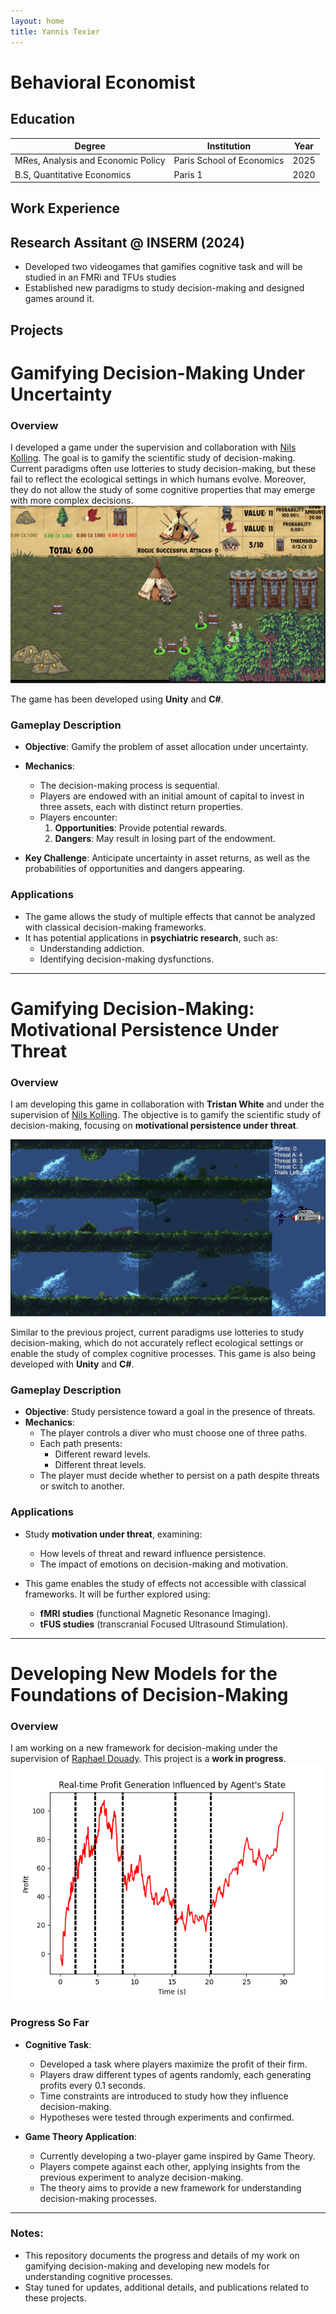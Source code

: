 ```yaml
---
layout: home
title: Yannis Texier
---
```


# Behavioral Economist

## Education

| Degree                       | Institution                      | Year  |
|------------------------------|----------------------------------|-------|
| MRes, Analysis and Economic Policy | Paris School of Economics         | 2025  |
| B.S, Quantitative Economics  | Paris 1                           | 2020  |

## Work Experience
## Research Assitant @ INSERM (2024)
- Developed two videogames that gamifies cognitive task and will be studied in an FMRi and TFUs studies
- Established new paradigms to study decision-making and designed games around it.


## Projects

# Gamifying Decision-Making Under Uncertainty

### Overview
I developed a game under the supervision and collaboration with [Nils Kolling](https://sites.google.com/view/ecc-team/home). The goal is to gamify the scientific study of decision-making. Current paradigms often use lotteries to study decision-making, but these fail to reflect the ecological settings in which humans evolve. Moreover, they do not allow the study of some cognitive properties that may emerge with more complex decisions.
![Game Illustration](pic/GameScreen1.png)

The game has been developed using **Unity** and **C#**.

### Gameplay Description
- **Objective**: Gamify the problem of asset allocation under uncertainty.
- **Mechanics**:
  - The decision-making process is sequential.
  - Players are endowed with an initial amount of capital to invest in three assets, each with distinct return properties.
  - Players encounter:
    1. **Opportunities**: Provide potential rewards.
    2. **Dangers**: May result in losing part of the endowment.

- **Key Challenge**: Anticipate uncertainty in asset returns, as well as the probabilities of opportunities and dangers appearing.

### Applications
- The game allows the study of multiple effects that cannot be analyzed with classical decision-making frameworks.
- It has potential applications in **psychiatric research**, such as:
  - Understanding addiction.
  - Identifying decision-making dysfunctions.

---

# Gamifying Decision-Making: Motivational Persistence Under Threat
### Overview
I am developing this game in collaboration with **Tristan White** and under the supervision of [Nils Kolling](https://sites.google.com/view/ecc-team/home). The objective is to gamify the scientific study of decision-making, focusing on **motivational persistence under threat**.

![Game Illustration](pic/GameScreen2.png)

Similar to the previous project, current paradigms use lotteries to study decision-making, which do not accurately reflect ecological settings or enable the study of complex cognitive processes. This game is also being developed with **Unity** and **C#**.

### Gameplay Description
- **Objective**: Study persistence toward a goal in the presence of threats.
- **Mechanics**:
  - The player controls a diver who must choose one of three paths.
  - Each path presents:
    - Different reward levels.
    - Different threat levels.
  - The player must decide whether to persist on a path despite threats or switch to another.

### Applications
- Study **motivation under threat**, examining:
  - How levels of threat and reward influence persistence.
  - The impact of emotions on decision-making and motivation.

- This game enables the study of effects not accessible with classical frameworks. It will be further explored using:
  - **fMRI studies** (functional Magnetic Resonance Imaging).
  - **tFUS studies** (transcranial Focused Ultrasound Stimulation).

---

# Developing New Models for the Foundations of Decision-Making

### Overview
I am working on a new framework for decision-making under the supervision of [Raphael Douady](https://raphaeldouady.com). This project is a **work in progress**.
![Task Illustration](pic/Figure_4.png)

### Progress So Far
- **Cognitive Task**:
  - Developed a task where players maximize the profit of their firm.
  - Players draw different types of agents randomly, each generating profits every 0.1 seconds.
  - Time constraints are introduced to study how they influence decision-making.
  - Hypotheses were tested through experiments and confirmed.

- **Game Theory Application**:
  - Currently developing a two-player game inspired by Game Theory.
  - Players compete against each other, applying insights from the previous experiment to analyze decision-making.
  - The theory aims to provide a new framework for understanding decision-making processes.

---


### Notes:
- This repository documents the progress and details of my work on gamifying decision-making and developing new models for understanding cognitive processes.
- Stay tuned for updates, additional details, and publications related to these projects.

